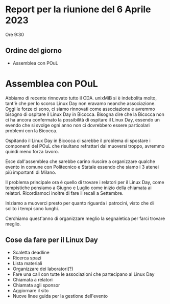 # Report per la riunione del 6 Aprile 2023

Ore 9:30

## Ordine del giorno

- Assemblea con POuL

# Assemblea con POuL
Abbiamo di recente rinnovato tutto il CDA. unixMiB si è indebolita molto, tant'è che per lo scorso Linux Day non eravamo neanche associazione. Oggi le forze ci sono, ci siamo rinnovati come associazione e avremmo bisogno di ospitare il Linux Day in Bicocca. Bisogna dire che la Bicocca non ci ha ancora confermato la possibilità di ospitare il Linux Day, essendo un evendo che si svolge ogni anno non ci dovrebbero essere particolari problemi con la Bicocca.

Ospitando il Linux Day in Bicocca ci sarebbe il problema di spostare i componenti del POuL che risultano refrattari dal muoversi troppo, avremmo quindi meno forza lavoro.

Esce dall'assemblea che sarebbe carino riuscire a organizzare qualche evento in comune con Politecnico e Statale essendo che siamo i 3 atenei più importanti di Milano.

Il problema principale ora è quello di trovare i relatori per il Linux Day, come tempistiche pensiamo a Giugno e Luglio come inizio della chiamata ai relatori. Ricordiamoci inoltre di fare il recall a Settembre.

Iniziamo a muoverci presto per quanto riguarda i patrocini, visto che di solito i tempi sono lunghi.

Cerchiamo quest'anno di organizzare meglio la segnaletica per farci trovare meglio.

## Cose da fare per il Linux Day
- Scaletta deadline
- Ricerca spazi
- Lista materiali
- Organizzare dei laboratori(?)
- Fare una call con tutte le associazioni che partecipano al Linux Day
- Chiamata a relatori
- Chiamata agli sponsor
- Aggiornare il sito
- Nuove linee guida per la gestione dell'evento